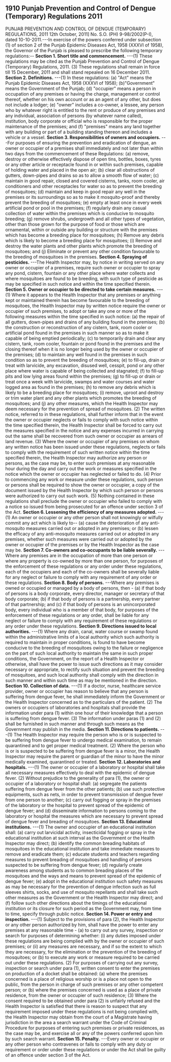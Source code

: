 ## 1910 Punjab Prevention and Control of Dengue (Temporary) Regulations 2011
 
PUNJAB PREVENTION AND CONTROL OF
DENGUE (TEMPORARY) REGULATIONS, 2011
12th October, 2011]
No. S.O. (PH) 9-98/2002(P-I), dated 10-10-2011.---In exercise of the powers conferred under subsection (1) of section 2 of the Punjab Epidemic Diseases Act, 1958 (XXXVI of 1958), the Governor of the Punjab is pleased to prescribe the following temporary regulations:--
**Section 1. Short title and commencement.**
---(1) These regulations may be cited as the Punjab Prevention and Control of Dengue (Temporary) Regulations, 2011.
   (3) These regulations shall remain in force till 15 December, 2011 and shall stand repealed on 16 December 2011.
**Section 2. Definitions.**
---(1) In these regulations:
   (a) "Act" means the Punjab Epidemic Diseases Act, 1958 (XXXVI of 1958);
   (b)"Government" means the Government of the Punjab;
   (d) "occupier" means a person in occupation of any premises or having the charge, management or control thereof, whether on his own account or as an agent of any other, but does not include a lodger;
   (e) "owner" includes a co-owner, a lessee, any person who by whatever right is entitled to the rent or produce of any premises and any individual, association of persons (by whatever name called), institution, body corporate or official who is responsible for the proper maintenance of the premises; and
   (f) "premises" means any land together with any building or part of a building standing thereon and includes a vehicle or a vessel.
**Section 3. Responsibilities of owners and occupiers.**
---For purposes of ensuring the prevention and eradication of dengue, an owner or occupier of a premises shall immediately and not later than within two days from the commencement of these Regulations:
   (a) remove, destroy or otherwise effectively dispose of open tins, bottles, boxes, tyres or any other article or receptacle found in or within such premises, capable of holding water and placed in the open air;
   (b) clear all obstructions of gutters, down-pipes and drains so as to allow a smooth flow of water;
   (c) maintain in good repair, closed and covered cisterns, tanks, room cooler, air conditioners and other receptacles for water so as to prevent the breeding of mosquitoes;
   (d) maintain and keep in good repair any well in the premises or its surroundings so as to make it mosquito-proof and thereby prevent the breeding of mosquitoes;
   (e) empty at least once in every week artificial pond or pool in the premises;
   (f) regularly drain any casual collection of water within the premises which is conducive to mosquito breeding;
   (g) remove shrubs, undergrowth and all other types of vegetation, other than those grown for the purpose of food or those which are ornamental, within or outside any building or structure with the premises which has become a breeding place for mosquitoes;
   (h) Remove any debris which is likely to become a breeding place for mosquitoes;
   (i) Remove and destroy the water plants and other plants which promote the breeding of mosquitoes; and
   (j) Eliminate or prevent any other condition favourable to the breeding of mosquitoes in the premises.
**Section 4. Spraying of pesticides.**
---The Health Inspector may, by notice in writing served on any owner or occupier of a premises, require such owner or occupier to spray any pond, cistern, fountain or any other place where water collects and where mosquitoes are found to be breeding, with such type of pesticide as may be specified in such notice and within the time specified therein.
**Section 5. Owner or occupier to be directed to take certain measures.**
---(1) Where it appears to the Health Inspector that any premises or anything kept or maintained therein has become favourable to the breeding of mosquitoes, the Health Inspector may by written notice require the owner or occupier of such premises, to adopt or take any one or more of the following measures within the time specified in such notice:
   (a) the repair of all gutters, down-pipes and drains of any building found in the premises;
   (b) the construction or reconstruction of any cistern, tank, room cooler or artificial pond found in the premises in such manner so as to make it capable of being emptied periodically;
   (c) to temporarily drain and clear any cistern, tank, room cooler, fountain or pond found in the premises and the closing thereof when it is no longer being used by the owner or occupier of the premises;
   (d) to maintain any well found in the premises in such condition so as to prevent the breeding of mosquitoes;
   (e) to fill-up, drain or treat with larvicide, any excavation, disused well, cesspit, pond or any other place where water is capable of being collected and stagnated;
   (f) to fill-up pits and low lying areas found within the premises;
   (g) to fill-up or drain or treat once a week with larvicide, swamps and water courses and water logged area as found in the premises;
   (h) to remove any debris which is likely to be a breeding place for mosquitoes;
   (i) remove, uproot and destroy or trim water plant and any other plants which promotes the breeding of mosquitoes; and
   (j) any other measures, which the Health Inspector may deem necessary for the prevention of spread of mosquitoes.
   (2) The written notice, referred to in these regulations, shall further inform that in the event the owner or occupier neglects or fails to comply with such notice within the time specified therein, the Health Inspector shall be forced to carry out the measures specified in the notice and any expenses incurred in carrying out the same shall be recovered from such owner or occupier as arrears of land revenue.
   (3) Where the owner or occupier of any premises on whom any written notice has been issued under these regulations, neglects or fails to comply with the requirement of such written notice within the time specified therein, the Health Inspector may authorize any person or persons, as the case may be, to enter such premises at any reasonable hour during the day and carry out the work or measures specified in the notice which the owner or occupier has neglected or failed to do.
   (4) Prior to commencing any work or measure under these regulations, such person or persons shall be required to show the owner or occupier, a copy of the document issued by the Health Inspector by which such person or persons were authorized to carry out such work.
   (5) Nothing contained in these regulations shall preclude the owner or occupier who failed to comply with a notice so issued from being prosecuted for an offence under section 3 of the Act.
**Section 6. Lessening the efficiency of any measures adopted.**
---(1) An owner or occupier or any other person shall not knowingly or wilfully commit any act which is likely to--
   (a) cause the deterioration of any anti-mosquito measures carried out or adopted in any premises; or
   (b) lessen the efficacy of any anti-mosquito measures carried out or adopted in any premises,
   whether such measures were carried out or adopted by the owner or occupier of the premises or by the Health Inspector as the case may be.
**Section 7. Co-owners and co-occupants to be liable severally.**
---Where any premises are in the occupation of more than one person or where any property is co-owned by more than one person, for purposes of the enforcement of these regulations or any order under these regulations, each of the occupiers and each of the co-owners shall be severally liable for any neglect or failure to comply with any requirement of any order or these regulations.
**Section 8. Body of persons.**
---Where any premises is owned or occupied or managed by a body of persons, then -
   (a) if that body of persons is a body corporate, every director, manager or secretary of that body corporate;
   (b) if that body of persons is a partnership, every partner of that partnership; and
   (c) if that body of persons is an unincorporated body, every individual who is a member of that body,
   for purposes of the enforcement of these regulations or any order, shall be liable for any neglect or failure to comply with any requirement of these regulations or any order under these regulations.
**Section 9. Directions issued to local authorities.**
---(1) Where any drain, canal, water course or swamp found within the administrative limits of a local authority which such authority is required to maintain in proper conditions, is found to have become conducive to the breeding of mosquitoes owing to the failure or negligence on the part of such local authority to maintain the same in such proper conditions, the Government, on the report of a Health Inspector or otherwise, shall have the power to issue such directions as it may consider necessary or appropriate, to rectify such situation and prevent the breeding of mosquitoes, and such local authority shall comply with the direction in such manner and within such time as may be mentioned in the direction.
**Section 10. Collection of data.**
---(1) If a doctor, nurse, healthcare service provider, owner or occupier has reason to believe that any person is suffering from dengue fever, he shall immediately inform the Government or the Health Inspector concerned as to the particulars of the patient.
    (2) The owners or occupiers of laboratories and hospitals shall provide the information under para (1) within one hour of their knowledge that a person is suffering from dengue fever.
    (3) The information under paras (1) and (2) shall be furnished in such manner and through such means as the Government may publish in the media.
**Section 11. Directions to patients.**
---(1) The Health Inspector may require the person who is or is suspected to be suffering from dengue fever to undergo medical examination, to remain quarantined and to get proper medical treatment.
    (2) Where the person who is or is suspected to be suffering from dengue fever is a minor, the Health Inspector may require the parent or guardian of the minor to have the minor medically examined, quarantined or treated.
**Section 12. Laboratories and hospitals.**
---(1) The owner or occupier of a laboratory or hospital shall take all necessary measures effectively to deal with the epidemic of dengue fever.
    (2) Without prejudice to the generality of para (1), the owner or occupier of a laboratory or hospital shall:
    (a) segregate the patients suffering from dengue fever from the other patients;
    (b) use such protective equipments, such as nets, in order to prevent transmission of dengue fever from one person to another;
    (c) carry out fogging or spray in the premises of the laboratory or the hospital to prevent spread of the epidemic of dengue fever; and
    (d) disseminate information to persons coming to the laboratory or hospital the measures which are necessary to prevent spread of dengue fever and breading of mosquitoes.
**Section 13. Educational institutions.**
---(1) The owner and occupier of an educational institution shall:
    (a) carry out larvicidal activity, insecticidal fogging or spray in the educational institution at such interval as the Government or the Health Inspector may direct;
    (b) identify the common breading habitats of mosquitoes in the educational institution and take immediate measures to remove and eradicate them;
    (c) educate students and teachers regarding measures to prevent breading of mosquitoes and handling of persons suspected to be suffering from dengue fever;
    (d) regularly create awareness among students as to common breading places of the mosquitoes and the ways and means to prevent spread of the epidemic of dengue fever;
    (e) adopt in the educational institution such safety measures as may be necessary for the prevention of dengue infection such as full sleeves shirts, socks, and use of mosquito repellants and shall take such other measures as the Government or the Health Inspector may direct; and
    (f) follow such other directions about the timings of the educational institution or its closure for such period as the Government may, from time to time, specify through public notice.
**Section 14. Power or entry and inspection.**
---(1) Subject to the provisions of para (2), the Health Inspector or any other person authorized by him, shall have the power to enter any premises at any reasonable time -
    (a) to carry out any survey, inspection or search for purposes of determining whether:
    (i) any duties imposed under these regulations are being complied with by the owner or occupier of such premises; or
    (ii) any measures are necessary, and if so the extent to which they are necessary, for the elimination or the prevention of the breeding of mosquitoes; or
    (b) to execute any work or measure required to be carried out under these regulations.
    (2) For purposes of carrying out any survey, inspection or search under para (1), written consent to enter the premises on production of a docket shall be obtained:
    (a) where the premises concerned is a place of religious worship or is a place not open to the public, from the person in charge of such premises or any other competent person; or
    (b) where the premises concerned is used as a place of private residence, from the owner or occupier of such residence;
    (3) Where the consent required to be obtained under para (2) is unfairly refused and the Health Inspector is satisfied that there is reason to suspect that any requirement imposed under these regulations is not being complied with, the Health Inspector may obtain from the court of a Magistrate having jurisdiction in the area a search warrant under the Code of Criminal Procedure for purposes of entering such premises or private residences, as the case may be, and exercise all or any of the powers conferred upon him by such search warrant.
**Section 15. Penalty.**
---Every owner or occupier or any other person who contravenes or fails to comply with any duty or requirement or order under these regulations or under the Act shall be guilty of an offence under section 3 of the Act.

